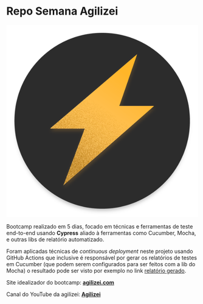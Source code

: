 # Repo Semana Agilizei
![logo-agilizei](./agilizei.png)


Bootcamp realizado em 5 dias, focado em técnicas e ferramentas de teste end-to-end usando **Cypress** aliado à ferramentas como Cucumber, Mocha, e outras libs de relatório automatizado.

Foram aplicadas técnicas de *continuous deployment*  neste projeto usando GitHub Actions que inclusive é responsável por gerar os relatórios de testes em Cucumber (que podem serem configurados para ser feitos com a lib do Mocha) o resultado pode ser visto por exemplo no link [relatório gerado](http://xande.me/semana-agilizei/).

Site idealizador do bootcamp: **[agilizei.com](https://agilizei.com/)**

Canal do YouTube da agilizei: **[Agilizei](https://www.youtube.com/c/Agilizei/featured)**
